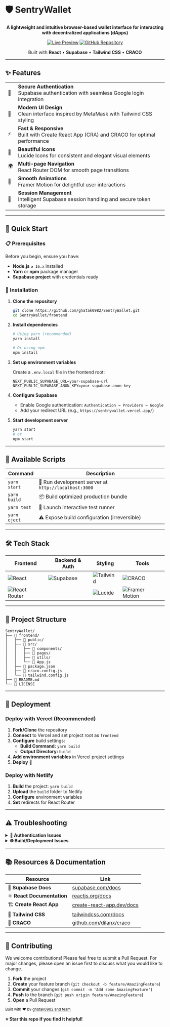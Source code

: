 # 🛡️ SentryWallet

<div align="center">

**A lightweight and intuitive browser-based wallet interface for interacting with decentralized applications (dApps)**

[![Live Preview](https://img.shields.io/badge/🌐_Live_Preview-Visit_App-blue?style=for-the-badge)](https://sentrywallet.vercel.app/)
[![GitHub Repository](https://img.shields.io/badge/📦_GitHub-Repository-black?style=for-the-badge)](https://github.com/ghatak0982/SentryWallet)

Built with **React** • **Supabase** • **Tailwind CSS** • **CRACO**

</div>

---

## ✨ Features

<table>
<tr>
<td>🔐</td>
<td><strong>Secure Authentication</strong><br/>Supabase authentication with seamless Google login integration</td>
</tr>
<tr>
<td>🎨</td>
<td><strong>Modern UI Design</strong><br/>Clean interface inspired by MetaMask with Tailwind CSS styling</td>
</tr>
<tr>
<td>⚡</td>
<td><strong>Fast & Responsive</strong><br/>Built with Create React App (CRA) and CRACO for optimal performance</td>
</tr>
<tr>
<td>🧩</td>
<td><strong>Beautiful Icons</strong><br/>Lucide Icons for consistent and elegant visual elements</td>
</tr>
<tr>
<td>🌍</td>
<td><strong>Multi-page Navigation</strong><br/>React Router DOM for smooth page transitions</td>
</tr>
<tr>
<td>💨</td>
<td><strong>Smooth Animations</strong><br/>Framer Motion for delightful user interactions</td>
</tr>
<tr>
<td>🧠</td>
<td><strong>Session Management</strong><br/>Intelligent Supabase session handling and secure token storage</td>
</tr>
</table>

---

## 🚀 Quick Start

### 📋 Prerequisites

Before you begin, ensure you have:

- **Node.js** `≥ 16.x` installed
- **Yarn** or **npm** package manager
- **Supabase project** with credentials ready

### 🔧 Installation

1. **Clone the repository**
   ```bash
   git clone https://github.com/ghatak0982/SentryWallet.git
   cd SentryWallet/frontend
   ```

2. **Install dependencies**
   ```bash
   # Using yarn (recommended)
   yarn install
   
   # Or using npm
   npm install
   ```

3. **Set up environment variables**
   
   Create a `.env.local` file in the frontend root:
   ```env
   NEXT_PUBLIC_SUPABASE_URL=your-supabase-url
   NEXT_PUBLIC_SUPABASE_ANON_KEY=your-supabase-anon-key
   ```

4. **Configure Supabase**
   - Enable Google authentication: `Authentication → Providers → Google`
   - Add your redirect URL (e.g., `https://sentrywallet.vercel.app/`)

5. **Start development server**
   ```bash
   yarn start
   # or
   npm start
   ```

---

## 📜 Available Scripts

<div align="center">

| Command | Description |
|---------|-------------|
| `yarn start` | 🚀 Run development server at `http://localhost:3000` |
| `yarn build` | 📦 Build optimized production bundle |
| `yarn test` | 🧪 Launch interactive test runner |
| `yarn eject` | ⚠️ Expose build configuration (irreversible) |

</div>

---

## 🛠️ Tech Stack

<div align="center">

| Frontend | Backend & Auth | Styling | Tools |
|----------|----------------|---------|-------|
| ![React](https://img.shields.io/badge/React-19-61DAFB?style=flat-square&logo=react) | ![Supabase](https://img.shields.io/badge/Supabase-v2-3ECF8E?style=flat-square&logo=supabase) | ![Tailwind](https://img.shields.io/badge/Tailwind-3.0-06B6D4?style=flat-square&logo=tailwindcss) | ![CRACO](https://img.shields.io/badge/CRACO-Latest-FF6B6B?style=flat-square) |
| ![React Router](https://img.shields.io/badge/React_Router-7-CA4245?style=flat-square&logo=reactrouter) | | ![Lucide](https://img.shields.io/badge/Lucide_Icons-Latest-000000?style=flat-square) | ![Framer Motion](https://img.shields.io/badge/Framer_Motion-Latest-0055FF?style=flat-square&logo=framer) |

</div>

---

## 📁 Project Structure

```
SentryWallet/
├── 📁 frontend/
│   ├── 📁 public/
│   ├── 📁 src/
│   │   ├── 📁 components/
│   │   ├── 📁 pages/
│   │   ├── 📁 utils/
│   │   └── 📄 App.js
│   ├── 📄 package.json
│   ├── 📄 craco.config.js
│   └── 📄 tailwind.config.js
├── 📄 README.md
└── 📄 LICENSE
```

---

## 🚀 Deployment

### Deploy with Vercel (Recommended)

1. **Fork/Clone** the repository
2. **Connect** to Vercel and set project root as `frontend`
3. **Configure** build settings:
   - **Build Command:** `yarn build`
   - **Output Directory:** `build`
4. **Add environment variables** in Vercel project settings
5. **Deploy** 🎉

### Deploy with Netlify

1. **Build** the project: `yarn build`
2. **Upload** the `build` folder to Netlify
3. **Configure** environment variables
4. **Set** redirects for React Router

---

## ⚠️ Troubleshooting

<details>
<summary><strong>🔧 Authentication Issues</strong></summary>

- Verify Google OAuth is enabled in Supabase
- Check redirect URLs match your deployment URL
- Ensure environment variables are correctly set
- Redeploy after configuration changes

</details>

<details>
<summary><strong>🌐 Build/Deployment Issues</strong></summary>

- Clear node_modules and reinstall dependencies
- Check Node.js version compatibility
- Verify all environment variables are set
- Check build logs for specific error messages

</details>

---

## 📚 Resources & Documentation

<div align="center">

| Resource | Link |
|----------|------|
| 📖 **Supabase Docs** | [supabase.com/docs](https://supabase.com/docs) |
| ⚛️ **React Documentation** | [reactjs.org/docs](https://reactjs.org/docs) |
| 🏗️ **Create React App** | [create-react-app.dev/docs](https://create-react-app.dev/docs) |
| 🎨 **Tailwind CSS** | [tailwindcss.com/docs](https://tailwindcss.com/docs) |
| 🔧 **CRACO** | [github.com/dilanx/craco](https://github.com/dilanx/craco) |

</div>

---

## 🤝 Contributing

We welcome contributions! Please feel free to submit a Pull Request. For major changes, please open an issue first to discuss what you would like to change.

1. **Fork** the project
2. **Create** your feature branch (`git checkout -b feature/AmazingFeature`)
3. **Commit** your changes (`git commit -m 'Add some AmazingFeature'`)
4. **Push** to the branch (`git push origin feature/AmazingFeature`)
5. **Open** a Pull Request


<sub>Built with ❤️ by [ghatak0982 and team](https://github.com/ghatak0982)</sub>

**⭐ Star this repo if you find it helpful!**

</div>
